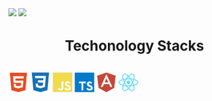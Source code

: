 <div>
  <img height="160em" src="https://github-readme-stats.vercel.app/api?username=gabrielEmilio00&count_private=true&show_icons=true&theme=radical&border_radius=10&hide_border=true" />
  <img height="160em" src="https://github-readme-stats.vercel.app/api/top-langs/?username=anuraghazra&layout=compact&theme=radical&border_radius=10" />
</div>

<div>
  <h1 align="center">Techonology Stacks</h1><br>
  <img src="https://raw.githubusercontent.com/devicons/devicon/master/icons/html5/html5-plain.svg" alt="HTML" height="40" width="40" align="center" />
  <img src="https://raw.githubusercontent.com/devicons/devicon/master/icons/css3/css3-plain.svg" alt="CSS" height="40" width="40" align="center" />
  <img src="https://raw.githubusercontent.com/devicons/devicon/master/icons/javascript/javascript-plain.svg" alt="JavaScript" height="40" width="40" align="center" />
  <img src="https://raw.githubusercontent.com/devicons/devicon/master/icons/typescript/typescript-plain.svg" alt="TypeScript" height="40" width="40" align="center" />
  <img src="https://raw.githubusercontent.com/devicons/devicon/master/icons/angularjs/angularjs-plain.svg" alt="Angular" height="40" width="40" align="center" />
  <img src="https://raw.githubusercontent.com/devicons/devicon/master/icons/react/react-original.svg" alt="React" height="40" width="40" align="center"/>
</div>
